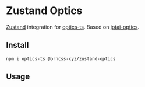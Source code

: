 # Zustand Optics

[Zustand](https://docs.pmnd.rs/zustand) integration for [optics-ts](https://akheron.github.io/optics-ts/). Based on [jotai-optics](https://github.com/jotaijs/jotai-optics).

## Install

`npm i optics-ts @prncss-xyz/zustand-optics`

## Usage


